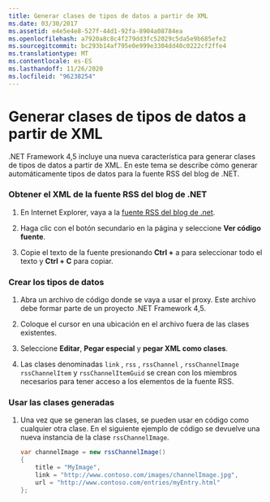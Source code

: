 ```yaml
---
title: Generar clases de tipos de datos a partir de XML
ms.date: 03/30/2017
ms.assetid: e4e5e4e8-527f-44d1-92fa-8904a08784ea
ms.openlocfilehash: a7920a8c8c4f279dd3fc52029c5da5e9b685efe2
ms.sourcegitcommit: bc293b14af795e0e999e3304dd40c0222cf2ffe4
ms.translationtype: MT
ms.contentlocale: es-ES
ms.lasthandoff: 11/26/2020
ms.locfileid: "96238254"
---
```

# <a name="generating-data-type-classes-from-xml"></a>Generar clases de tipos de datos a partir de XML

.NET Framework 4,5 incluye una nueva característica para generar clases de tipos de datos a partir de XML. En este tema se describe cómo generar automáticamente tipos de datos para la fuente RSS del blog de .NET.  
  
### <a name="obtaining-the-xml-from-the-net-blog-rss-feed"></a>Obtener el XML de la fuente RSS del blog de .NET  
  
1. En Internet Explorer, vaya a la [fuente RSS del blog de .net](https://devblogs.microsoft.com/dotnet/feed/).  
  
2. Haga clic con el botón secundario en la página y seleccione **Ver código fuente**.  
  
3. Copie el texto de la fuente presionando **Ctrl +** a para seleccionar todo el texto y **Ctrl + C** para copiar.  
  
### <a name="creating-the-data-types"></a>Crear los tipos de datos  
  
1. Abra un archivo de código donde se vaya a usar el proxy. Este archivo debe formar parte de un proyecto .NET Framework 4,5.  
  
2. Coloque el cursor en una ubicación en el archivo fuera de las clases existentes.  
  
3. Seleccione **Editar**, **Pegar especial** y **pegar XML como clases**.  
  
4. Las clases denominadas `link` , `rss` , `rssChannel` , `rssChannelImage` `rssChannelItem` y `rssChannelItemGuid` se crean con los miembros necesarios para tener acceso a los elementos de la fuente RSS.  
  
### <a name="using-the-generated-classes"></a>Usar las clases generadas  
  
1. Una vez que se generan las clases, se pueden usar en código como cualquier otra clase. En el siguiente ejemplo de código se devuelve una nueva instancia de la clase `rssChannelImage`.  
  
    ```csharp
    var channelImage = new rssChannelImage()
    {
        title = "MyImage",
        link = "http://www.contoso.com/images/channelImage.jpg",
        url = "http://www.contoso.com/entries/myEntry.html"
    };  
    ```
